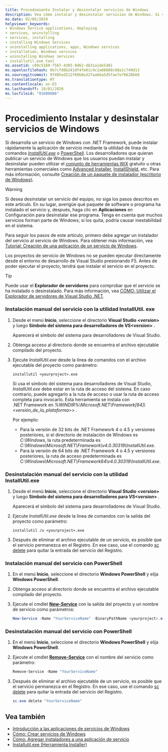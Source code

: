 ```yaml
---
title: Procedimiento Instalar y desinstalar servicios de Windows
description: Vea cómo instalar y desinstalar servicios de Windows. Si va a desarrollar un servicio de Windows con .NET, puede usar InstallUtil.exe o PowerShell.
ms.date: 02/05/2019
helpviewer_keywords:
- Windows Service applications, deploying
- services, uninstalling
- services, installing
- installing Windows Services
- uninstalling applications, apps, Windows services
- installation, Windows services
- uninstalling Windows services
- installutil.exe tool
ms.assetid: c89c5169-f567-4305-9d62-db31a1de5481
ms.openlocfilehash: 6b7cfd8b241df4fe01c9c2a08888c88a1c749d13
ms.sourcegitcommit: 97405ed212f69b0a32faa66a5d5fae7e76628b68
ms.translationtype: HT
ms.contentlocale: es-ES
ms.lasthandoff: 10/01/2020
ms.locfileid: "91609686"
---
```

# <a name="how-to-install-and-uninstall-windows-services"></a>Procedimiento Instalar y desinstalar servicios de Windows

Si desarrolla un servicio de Windows con .NET Framework, puede instalar rápidamente la aplicación de servicio mediante la utilidad de línea de comandos [*InstallUtil.exe*](../tools/installutil-exe-installer-tool.md) o [PowerShell](/powershell/scripting/overview). Los desarrolladores que quieran publicar un servicio de Windows que los usuarios puedan instalar y desinstalar pueden utilizar el [conjunto de herramientas WiX](https://wixtoolset.org/) gratuito u otras herramientas comerciales como [Advanced Installer](https://www.advancedinstaller.com/), [InstallShield](https://www.revenera.com/install/products/installshield.html), etc. Para más información, consulte [Creación de un paquete de instalador (escritorio de Windows)](/visualstudio/deployment/deploying-applications-services-and-components#create-an-installer-package-windows-desktop).

> [!WARNING]
> Si desea desinstalar un servicio del equipo, no siga los pasos descritos en este artículo. En su lugar, averigüe qué paquete de software o programa ha instalado el servicio y, después, haga clic en **Aplicaciones** en Configuración para desinstalar ese programa. Tenga en cuenta que muchos servicios forman parte de Windows; si los quita, podría causar inestabilidad en el sistema.

Para seguir los pasos de este artículo, primero debe agregar un instalador del servicio al servicio de Windows. Para obtener más información, vea [Tutorial: Creación de una aplicación de un servicio de Windows](walkthrough-creating-a-windows-service-application-in-the-component-designer.md).

Los proyectos de servicio de Windows no se pueden ejecutar directamente desde el entorno de desarrollo de Visual Studio presionando F5. Antes de poder ejecutar el proyecto, tendrá que instalar el servicio en el proyecto.

> [!TIP]
> Puede usar el **Explorador de servidores** para comprobar que el servicio se ha instalado o desinstalado. Para más información, vea [CÓMO: Utilizar el Explorador de servidores de Visual Studio .NET](https://support.microsoft.com/help/316649/how-to-use-the-server-explorer-in-visual-studio-net-and-visual-studio).

### <a name="install-your-service-manually-using-installutilexe-utility"></a>Instalación manual del servicio con la utilidad InstallUtil. exe

1. Desde el menú **Inicio**, seleccione el directorio **Visual Studio \<*version*>** y luego **Símbolo del sistema para desarrolladores de VS\<*version*>** .

     Aparecerá el símbolo del sistema para desarrolladores de Visual Studio.

2. Obtenga acceso al directorio donde se encuentra el archivo ejecutable compilado del proyecto.

3. Ejecute *InstallUtil.exe* desde la línea de comandos con el archivo ejecutable del proyecto como parámetro:

    ```console
    installutil <yourproject>.exe
    ```

     Si usa el símbolo del sistema para desarrolladores de Visual Studio, *InstallUtil.exe* debe estar en la ruta de acceso del sistema. En caso contrario, puede agregarlo a la ruta de acceso o usar la ruta de acceso completa para invocarlo. Esta herramienta se instala con .NET Framework en *%WINDIR%\Microsoft.NET\Framework[64]\\<versión_de_la_plataforma>\>* .

     Por ejemplo:
     - Para la versión de 32 bits de .NET Framework 4 o 4.5 y versiones posteriores, si el directorio de instalación de Windows es *C:\Windows*, la ruta predeterminada es *C:\Windows\Microsoft.NET\Framework\v4.0.30319\InstallUtil.exe*.
     - Para la versión de 64 bits de .NET Framework 4 o 4.5 y versiones posteriores, la ruta de acceso predeterminada es *C:\Windows\Microsoft.NET\Framework64\v4.0.30319\InstallUtil.exe*.

### <a name="uninstall-your-service-manually-using-installutilexe-utility"></a>Desinstalación manual del servicio con la utilidad InstallUtil.exe

1. Desde el menú **Inicio**, seleccione el directorio **Visual Studio \<*version*>** y luego **Símbolo del sistema para desarrolladores para VS\<*version*>** .

     Aparecerá el símbolo del sistema para desarrolladores de Visual Studio.

2. Ejecute *InstallUtil.exe* desde la línea de comandos con la salida del proyecto como parámetro:

    ```console
    installutil /u <yourproject>.exe
    ```

3. Después de eliminar el archivo ejecutable de un servicio, es posible que el servicio permanezca en el Registro. En ese caso, use el comando [sc delete](/windows-server/administration/windows-commands/sc-delete) para quitar la entrada del servicio del Registro.

### <a name="install-your-service-manually-using-powershell"></a>Instalación manual del servicio con PowerShell

1. En el menú **Inicio**, seleccione el directorio **Windows PowerShell** y elija **Windows PowerShell**.

2. Obtenga acceso al directorio donde se encuentra el archivo ejecutable compilado del proyecto.

3. Ejecute el cmdlet [**New-Service**](/powershell/module/microsoft.powershell.management/new-service) con la salida del proyecto y un nombre de servicio como parámetros:

    ```powershell
    New-Service -Name "YourServiceName" -BinaryPathName <yourproject>.exe
    ```

### <a name="uninstall-your-service-manually-using-powershell"></a>Desinstalación manual del servicio con PowerShell

1. En el menú **Inicio**, seleccione el directorio **Windows PowerShell** y elija **Windows PowerShell**.

2. Ejecute el cmdlet [**Remove-Service**](/powershell/module/microsoft.powershell.management/remove-service) con el nombre del servicio como parámetro:

    ```powershell
    Remove-Service -Name "YourServiceName"
    ```

3. Después de eliminar el archivo ejecutable de un servicio, es posible que el servicio permanezca en el Registro. En ese caso, use el comando [sc delete](/windows-server/administration/windows-commands/sc-delete) para quitar la entrada del servicio del Registro.

    ```powershell
    sc.exe delete "YourServiceName"
    ```

## <a name="see-also"></a>Vea también

- [Introducción a las aplicaciones de servicios de Windows](introduction-to-windows-service-applications.md)
- [Cómo: Crear servicios de Windows](how-to-create-windows-services.md)
- [Cómo: Agregar instaladores a una aplicación de servicio](how-to-add-installers-to-your-service-application.md)
- [Installutil.exe (Herramienta Installer)](../tools/installutil-exe-installer-tool.md)
